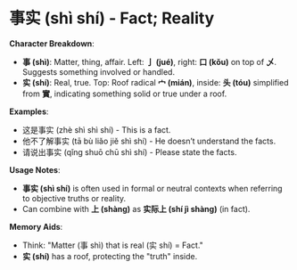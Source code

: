 # **事实 (shì shí) - Fact; Reality**

**Character Breakdown**:  
- **事 (shì)**: Matter, thing, affair. Left: **亅 (jué)**, right: **口 (kǒu)** on top of **乄**. Suggests something involved or handled.  
- **实 (shí)**: Real, true. Top: Roof radical **宀 (mián)**, inside: **头 (tóu)** simplified from **實**, indicating something solid or true under a roof.

**Examples**:  
- 这是事实 (zhè shì shì shí) - This is a fact.  
- 他不了解事实 (tā bù liǎo jiě shì shí) - He doesn’t understand the facts.  
- 请说出事实 (qǐng shuō chū shì shí) - Please state the facts.

**Usage Notes**:  
- **事实 (shì shí)** is often used in formal or neutral contexts when referring to objective truths or reality.  
- Can combine with **上 (shàng)** as **实际上 (shí jì shàng)** (in fact).

**Memory Aids**:  
- Think: "Matter (事 shì) that is real (实 shí) = Fact."  
- **实 (shí)** has a roof, protecting the "truth" inside.